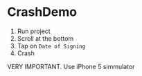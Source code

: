 # CrashDemo

1. Run project
2. Scroll at the bottom
3. Tap on `Date of Signing`
4. Crash

VERY IMPORTANT. Use iPhone 5 simmulator

